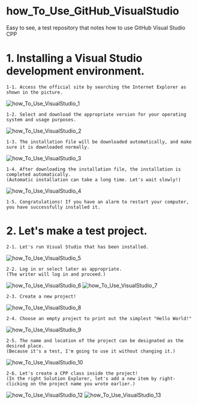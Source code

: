# how_To_Use_GitHub_VisualStudio
Easy to see, a test repository that notes how to use GitHub Visual Studio CPP

# 1. Installing a Visual Studio development environment.
    1-1. Access the official site by searching the Internet Explorer as shown in the picture.
![how_To_Use_VisualStudio_1](https://user-images.githubusercontent.com/65026050/117522476-9746aa00-afee-11eb-9706-cdeecfac1efa.jpg)

    1-2. Select and download the appropriate version for your operating system and usage purposes.
![how_To_Use_VisualStudio_2](https://user-images.githubusercontent.com/65026050/117522590-46838100-afef-11eb-8aad-c9f227442c7b.jpg)

    1-3. The installation file will be downloaded automatically, and make sure it is downloaded normally.
![how_To_Use_VisualStudio_3](https://user-images.githubusercontent.com/65026050/117522646-88acc280-afef-11eb-94ec-52ab807686f5.jpg)

    1-4. After downloading the installation file, the installation is completed automatically.
    (Automatic installation can take a long time. Let's wait slowly!)
![how_To_Use_VisualStudio_4](https://user-images.githubusercontent.com/65026050/117523010-661ba900-aff1-11eb-9b90-f88f7c10459c.jpg)

    1-5. Congratulations! If you have an alarm to restart your computer, you have successfully installed it.

# 2. Let's make a test project.
    2-1. Let's run Visual Studio that has been installed.
![how_To_Use_VisualStudio_5](https://user-images.githubusercontent.com/65026050/117523698-afb9c300-aff4-11eb-89d9-c35b8dabe10d.jpg)

    2-2. Log in or select later as appropriate.
    (The writer will log in and proceed.)
![how_To_Use_VisualStudio_6](https://user-images.githubusercontent.com/65026050/117523770-03c4a780-aff5-11eb-868a-f2e68d480728.jpg)
![how_To_Use_VisualStudio_7](https://user-images.githubusercontent.com/65026050/117523920-e6dca400-aff5-11eb-99d7-fa308dc26944.jpg)

    2-3. Create a new project!
![how_To_Use_VisualStudio_8](https://user-images.githubusercontent.com/65026050/117523992-4e92ef00-aff6-11eb-8c37-e6b7ea14823c.jpg)

    2-4. Choose an empty project to print out the simplest "Hello World!"
![how_To_Use_VisualStudio_9](https://user-images.githubusercontent.com/65026050/117524040-afbac280-aff6-11eb-8cd8-41ebe77674a7.jpg)

    2-5. The name and location of the project can be designated as the desired place.
    (Because it's a test, I'm going to use it without changing it.)
![how_To_Use_VisualStudio_10](https://user-images.githubusercontent.com/65026050/117524099-00cab680-aff7-11eb-8d30-37373f1cade2.jpg)

    2-6. Let's create a CPP class inside the project!
    (In the right Solution Explorer, let's add a new item by right-clicking on the project name you wrote earlier.)
![how_To_Use_VisualStudio_12](https://user-images.githubusercontent.com/65026050/117524230-a3833500-aff7-11eb-86cf-ac2235a97af8.jpg)
![how_To_Use_VisualStudio_13](https://user-images.githubusercontent.com/65026050/117524407-168cab80-aff8-11eb-8de8-85d1b4214847.jpg)


